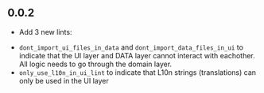 ## 0.0.2

* Add 3  new lints: 
 - `dont_import_ui_files_in_data` and `dont_import_data_files_in_ui` to indicate that the UI layer and DATA layer cannot interact with eachother. All logic needs to go through the domain layer.
 - `only_use_l10n_in_ui_lint` to indicate that L10n strings (translations) can only be used in the UI layer

